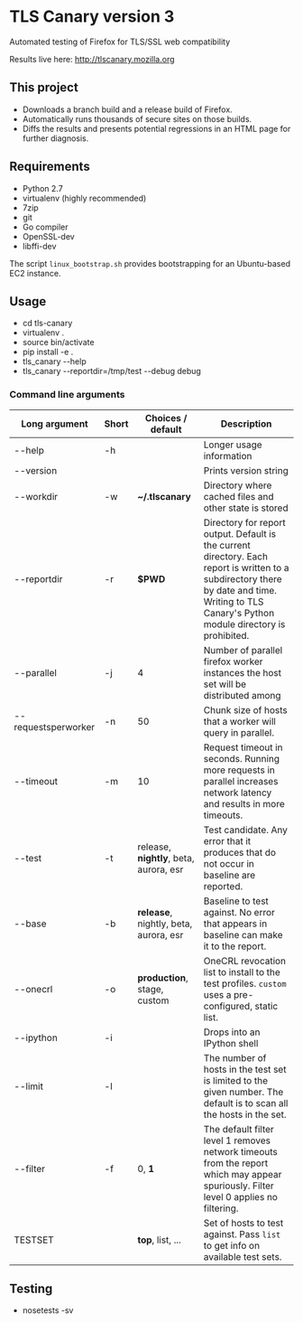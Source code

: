 # TLS Canary version 3
Automated testing of Firefox for TLS/SSL web compatibility

Results live here:
http://tlscanary.mozilla.org

## This project
* Downloads a branch build and a release build of Firefox.
* Automatically runs thousands of secure sites on those builds.
* Diffs the results and presents potential regressions in an HTML page for further diagnosis.

## Requirements
* Python 2.7
* virtualenv (highly recommended)
* 7zip
* git
* Go compiler
* OpenSSL-dev
* libffi-dev

The script ```linux_bootstrap.sh``` provides bootstrapping for an Ubuntu-based EC2 instance.

## Usage
* cd tls-canary
* virtualenv .
* source bin/activate
* pip install -e .
* tls_canary --help
* tls_canary --reportdir=/tmp/test --debug debug

### Command line arguments
Long argument | Short | Choices / **default** | Description
----------|----------|----------|----------
--help | -h | | Longer usage information
--version | | | Prints version string
--workdir | -w | **~/.tlscanary** | Directory where cached files and other state is stored
--reportdir | -r | **$PWD** | Directory for report output. Default is the current directory. Each report is written to a subdirectory there by date and time. Writing to TLS Canary's Python module directory is prohibited.
--parallel | -j | 4 | Number of parallel firefox worker instances the host set will be distributed among
--requestsperworker | -n | 50 | Chunk size of hosts that a worker will query in parallel.
--timeout | -m | 10 | Request timeout in seconds. Running more requests in parallel increases network latency and results in more timeouts.
--test | -t | release, **nightly**, beta, aurora, esr | Test candidate. Any error that it produces that do not occur in baseline are reported.
--base | -b | **release**, nightly, beta, aurora, esr | Baseline to test against. No error that appears in baseline can make it to the report.
--onecrl | -o | **production**, stage, custom | OneCRL revocation list to install to the test profiles. `custom` uses a pre-configured, static list.
--ipython | -i | | Drops into an IPython shell
--limit | -l | | The number of hosts in the test set is limited to the given number. The default is to scan all the hosts in the set.
--filter | -f | 0, **1** | The default filter level 1 removes network timeouts from the report which may appear spuriously. Filter level 0 applies no filtering.
TESTSET | | **top**, list, ... | Set of hosts to test against. Pass `list` to get info on available test sets.


## Testing
* nosetests -sv

